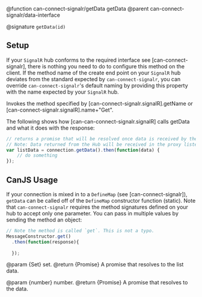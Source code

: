 @function can-connect-signalr/getData getData
@parent can-connect-signalr/data-interface

@signature `getData(id)`

## Setup 
If your `SignalR` hub conforms to the required interface see [can-connect-signalr], there is nothing you need to 
do to configure this method on the client. If the method name of the create end point on your `SignalR` hub deviates from
the standard expected by `can-connect-signalr`, you can override `can-connect-signalr`'s default naming by providing
this property with the name expected by your `SignalR` hub.

Invokes the method specified by [can-connect-signalr.signalR].getName or
[can-connect-signalr.signalR].name+"Get".

The following shows how [can-can-connect-signalr.signalR] calls getData and
what it does with the response:

```js
// returns a promise that will be resolved once data is received by the Hub.
// Note: Data returned from the Hub will be received in the proxy listener.
var listData = connection.getData().then(function(data) {
	// do something
});

```

## CanJS Usage

If your connection is mixed in to a `DefineMap` (see [can-connect-signalr]), `getData` can be called off of the 
`DefineMap` constructor function (static). Note that `can-connect-signalr` requires the method signatures
defined on your hub to accept only one parameter. You can pass in multiple values by sending the method
an object:

```js
// Note the method is called `get`. This is not a typo.
MessageConstructor.get()
  .then(function(response){
		
  });
```

@param {Set} set.
@return {Promise<Object>} A promise that resolves to the list data.

@param {number} number.
@return {Promise<Object>} A promise that resolves to the data.